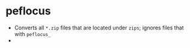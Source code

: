 # peflocus

* Converts all `*.zip` files that are located under `zips`;  ignores files that
    with `peflocus_`
* 